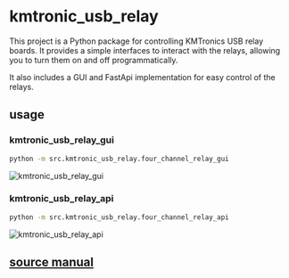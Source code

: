 # kmtronic_usb_relay

This project is a Python package for controlling KMTronics USB relay boards. It provides a simple interfaces to interact with the relays, allowing you to turn them on and off programmatically.

It also includes a GUI and FastApi implementation for easy control of the relays.

## usage

### kmtronic_usb_relay_gui

```cmd
python -m src.kmtronic_usb_relay.four_channel_relay_gui
```

![kmtronic_usb_relay_gui](https://chaitu-ycr.github.io/automotive-test-kit/packages/images/four_channel_relay_gui.png)

### kmtronic_usb_relay_api

```cmd
python -m src.kmtronic_usb_relay.four_channel_relay_api
```

![kmtronic_usb_relay_api](https://chaitu-ycr.github.io/automotive-test-kit/packages/images/four_channel_relay_api.png)

## [source manual](https://chaitu-ycr.github.io/automotive-test-kit/packages/kmtronic_usb_relay/#source-manual)
